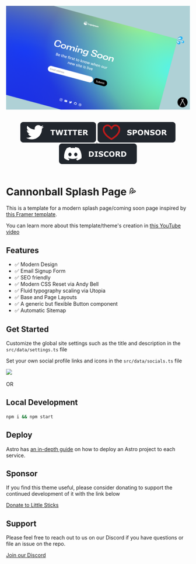 <p align="center">
  <img src="assets/gh-banner.png" alt="Cannonbal Theme Banner">
</p>

<br/>
<div align="center">
  <a href="https://twitter.com/littlesticksdev">
  <img src="assets/twitter-badge.svg" alt="Follow Little Sticks on Twitter"/>
</a>
  <a href="https://littlesticks.lemonsqueezy.com/checkout/buy/ce15f246-6ffb-417d-b380-0745aeef69a9">
    <img src="assets/sponsor-badge.svg" alt="Sponsor This Repo" />
  </a>
  <a href="https://littlesticks.dev/discord">
    <img src="assets/discord-badge.svg" alt="Join our Discord" />
  </a>
  
</div>
<br/>

# Cannonball Splash Page 💦

This is a template for a modern splash page/coming soon page inspired by [this Framer template](https://coming-soon.framer.website/).

You can learn more about this template/theme's creation in [this YouTube video](https://www.youtube.com/watch?v=o58kSpPMuuI)

## Features

- ✅ Modern Design
- ✅ Email Signup Form
- ✅ SEO friendly
- ✅ Modern CSS Reset via Andy Bell
- ✅ Fluid typography scaling via Utopia
- ✅ Base and Page Layouts
- ✅ A generic but flexible Button component
- ✅ Automatic Sitemap

## Get Started 

Customize the global site settings such as the title and description in the `src/data/settings.ts` file

Set your own social profile links and icons in the `src/data/socials.ts` file

<p>
  <a href="https://stackblitz.com/github/littlesticks/cannonball">
  <img src="https://developer.stackblitz.com/img/open_in_stackblitz.svg" height="36px" />
  </a>
</p>

OR

## Local Development

```sh
npm i && npm start
```

## Deploy

Astro has [an in-depth guide](https://docs.astro.build/en/guides/deploy/) on how to deploy an Astro project to each service.

## Sponsor

If you find this theme useful, please consider donating to support the continued development of it with the link below

[Donate to Little Sticks](https://littlesticks.lemonsqueezy.com/checkout/buy/ce15f246-6ffb-417d-b380-0745aeef69a9)

## Support

Please feel free to reach out to us on our Discord if you have questions or file an issue on the repo.

[Join our Discord](https://littlesticks.dev/discord)
